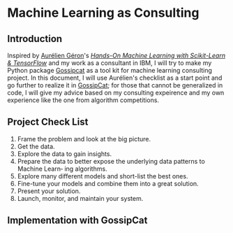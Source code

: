 # Machine Learning as Consulting

## Introduction

Inspired by [Aurélien Géron](https://github.com/ageron)'s [*Hands-On Machine Learning with Scikit-Learn & TensorFlow*](https://github.com/ageron/handson-ml) and my work as a consultant in IBM, I will try to make my Python package [Gossipcat](https://github.com/Ewen2015/GossipCat) as a tool kit for machine learning consulting project. In this document, I will use Aurélien's checklist as a start point and go further to realize it in [GossipCat](https://github.com/Ewen2015/GossipCat); for those that cannot be generalized in code, I will give my advice based on my consulting expeirence and my own experience like the one from algorithm competitions.

## Project Check List

1. Frame the problem and look at the big picture.
2. Get the data.
3. Explore the data to gain insights.
4. Prepare the data to better expose the underlying data patterns to Machine Learn‐ ing algorithms.
5. Explore many different models and short-list the best ones.
6. Fine-tune your models and combine them into a great solution.
7. Present your solution.
8. Launch, monitor, and maintain your system.

## Implementation with GossipCat
